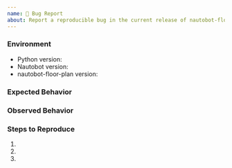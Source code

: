```yaml
---
name: 🐛 Bug Report
about: Report a reproducible bug in the current release of nautobot-floor-plan
---
```


### Environment
* Python version:  <!-- Example: 3.7.7 -->
* Nautobot version:  <!-- Example: 1.5.0 -->
* nautobot-floor-plan version:  <!-- Example: 0.1.0 -->

<!-- What did you expect to happen? -->
### Expected Behavior


<!-- What happened instead? -->
### Observed Behavior

<!--
    Describe in detail the exact steps that someone else can take to reproduce
    this bug using the current release.
-->
### Steps to Reproduce
1.
2.
3.

